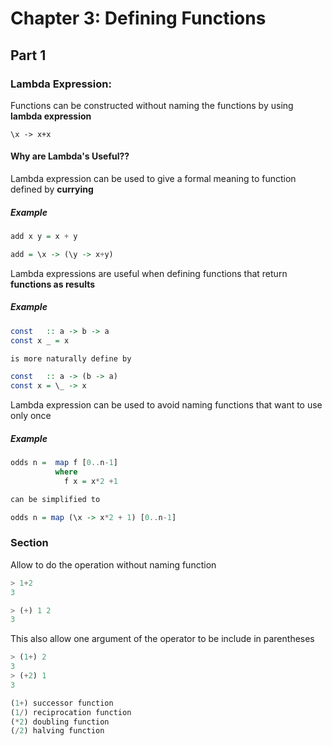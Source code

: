 # Chapter 3: Defining Functions

## Part 1

### Lambda Expression:

Functions can be constructed without naming the functions by using **lambda expression**
```
\x -> x+x
```

#### Why are Lambda's Useful??
Lambda expression can be used to give a formal meaning to function defined by **currying**

##### Example

```Haskell
add x y = x + y

add = \x -> (\y -> x+y)
```

Lambda expressions are useful when defining functions that return **functions as results**

##### Example
```Haskell
const   :: a -> b -> a
const x _ = x

is more naturally define by

const   :: a -> (b -> a)
const x = \_ -> x
```

Lambda expression can be used to avoid naming functions that want to use only once

##### Example
```Haskell
odds n =  map f [0..n-1]
          where
            f x = x*2 +1

can be simplified to

odds n = map (\x -> x*2 + 1) [0..n-1]
```

### Section
Allow to do the operation without naming function

```Haskell
> 1+2
3

> (+) 1 2
3
```
This also allow one argument of the operator to be include in parentheses
```Haskell
> (1+) 2
3
> (+2) 1
3
```

```Haskell
(1+) successor function
(1/) reciprocation function
(*2) doubling function
(/2) halving function
```
